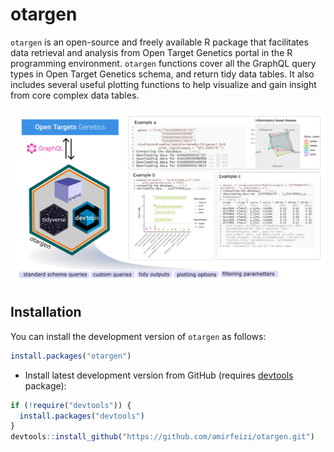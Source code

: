 # otargen

`otargen` is an open-source and freely available R package that facilitates data retrieval and analysis from Open Target Genetics portal in the R programming environment. `otargen` functions cover all the GraphQL query types in Open Target Genetics schema, and return tidy data tables. It also includes several useful plotting functions to help visualize and gain insight from core complex data tables.

<img src="man/figures/otargen_overview_fig.png" align="center" width="600"/>

## Installation

You can install the development version of `otargen` as follows:

``` r
install.packages("otargen")
```

-   Install latest development version from GitHub (requires [devtools](https://github.com/hadley/devtools) package):

``` r
if (!require("devtools")) {
  install.packages("devtools")
}
devtools::install_github("https://github.com/amirfeizi/otargen.git")
```
